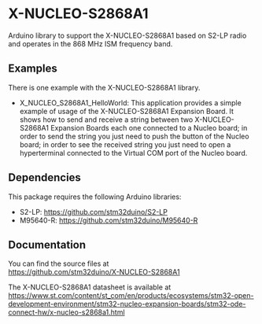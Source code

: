 # X-NUCLEO-S2868A1

Arduino library to support the X-NUCLEO-S2868A1 based on S2-LP radio and operates in the 868 MHz ISM frequency band.

## Examples

There is one example with the X-NUCLEO-S2868A1 library.
* X_NUCLEO_S2868A1_HelloWorld: This application provides a simple example of usage of the X-NUCLEO-S2868A1 
Expansion Board. It shows how to send and receive a string between two X-NUCLEO-S2868A1 Expansion Boards each one
connected to a Nucleo board; in order to send the string you just need to push the button of the Nucleo board;
in order to see the received string you just need to open a hyperterminal connected to the Virtual COM port of
the Nucleo board.

## Dependencies

This package requires the following Arduino libraries:

* S2-LP: https://github.com/stm32duino/S2-LP
* M95640-R: https://github.com/stm32duino/M95640-R

## Documentation

You can find the source files at  
https://github.com/stm32duino/X-NUCLEO-S2868A1

The X-NUCLEO-S2868A1 datasheet is available at  
https://www.st.com/content/st_com/en/products/ecosystems/stm32-open-development-environment/stm32-nucleo-expansion-boards/stm32-ode-connect-hw/x-nucleo-s2868a1.html
